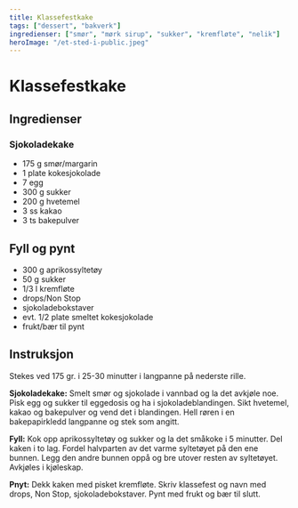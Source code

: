 ```yaml
---
title: Klassefestkake
tags: ["dessert", "bakverk"]
ingredienser: ["smør", "mørk sirup", "sukker", "kremfløte", "nelik"]
heroImage: "/et-sted-i-public.jpeg"
---
```


# Klassefestkake

## Ingredienser

### Sjokoladekake

- 175 g smør/margarin
- 1 plate kokesjokolade
- 7 egg
- 300 g sukker
- 200 g hvetemel
- 3 ss kakao
- 3 ts bakepulver

## Fyll og pynt

- 300 g aprikossyltetøy
- 50 g sukker
- 1/3 l kremfløte
- drops/Non Stop
- sjokoladebokstaver
- evt. 1/2 plate smeltet kokesjokolade
- frukt/bær til pynt

## Instruksjon

Stekes ved 175 gr. i 25-30 minutter i langpanne på nederste rille.

**Sjokoladekake:** Smelt smør og sjokolade i vannbad og la det avkjøle noe. Pisk egg og sukker til eggedosis og ha i sjokoladeblandingen. Sikt hvetemel, kakao og bakepulver og vend det i blandingen. Hell røren i en bakepapirkledd langpanne og stek som angitt.

**Fyll:** Kok opp aprikossyltetøy og sukker og la det småkoke i 5 minutter. Del kaken i to lag. Fordel halvparten av det varme syltetøyet på den ene bunnen. Legg den andre bunnen oppå og bre utover resten av syltetøyet. Avkjøles i kjøleskap.

**Pnyt:** Dekk kaken med pisket kremfløte. Skriv klassefest og navn med drops, Non Stop, sjokoladebokstaver. Pynt med frukt og bær til slutt.
